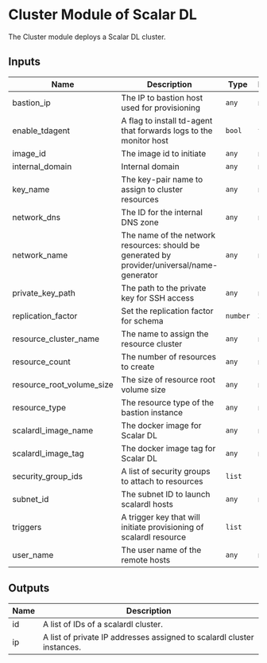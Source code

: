 # Cluster Module of Scalar DL
The Cluster module deploys a Scalar DL cluster.

## Inputs

| Name | Description | Type | Default | Required |
|------|-------------|------|---------|:-----:|
| bastion_ip | The IP to bastion host used for provisioning | `any` | n/a | yes |
| enable_tdagent | A flag to install td-agent that forwards logs to the monitor host | `bool` | `true` | no |
| image_id | The image id to initiate | `any` | n/a | yes |
| internal_domain | Internal domain | `any` | n/a | yes |
| key_name | The key-pair name to assign to cluster resources | `any` | n/a | yes |
| network_dns | The ID for the internal DNS zone | `any` | n/a | yes |
| network_name | The name of the network resources: should be generated by provider/universal/name-generator | `any` | n/a | yes |
| private_key_path | The path to the private key for SSH access | `any` | n/a | yes |
| replication_factor | Set the replication factor for schema | `number` | `3` | no |
| resource_cluster_name | The name to assign the resource cluster | `any` | n/a | yes |
| resource_count | The number of resources to create | `any` | n/a | yes |
| resource_root_volume_size | The size of resource root volume size | `any` | n/a | yes |
| resource_type | The resource type of the bastion instance | `any` | n/a | yes |
| scalardl_image_name | The docker image for Scalar DL | `any` | n/a | yes |
| scalardl_image_tag | The docker image tag for Scalar DL | `any` | n/a | yes |
| security_group_ids | A list of security groups to attach to resources | `list` | `[]` | no |
| subnet_id | The subnet ID to launch scalardl hosts | `any` | n/a | yes |
| triggers | A trigger key that will initiate provisioning of scalardl resource | `list` | `[]` | no |
| user_name | The user name of the remote hosts | `any` | n/a | yes |

## Outputs

| Name | Description |
|------|-------------|
| id | A list of IDs of a scalardl cluster. |
| ip | A list of private IP addresses assigned to scalardl cluster instances. |
